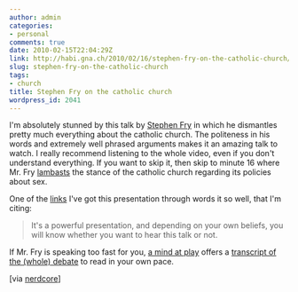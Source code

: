 ```yaml
---
author: admin
categories:
- personal
comments: true
date: 2010-02-15T22:04:29Z
link: http://habi.gna.ch/2010/02/16/stephen-fry-on-the-catholic-church/
slug: stephen-fry-on-the-catholic-church
tags:
- church
title: Stephen Fry on the catholic church
wordpress_id: 2041
---
```


I'm absolutely stunned by this talk by [Stephen Fry](http://www.stephenfry.com/) in which he dismantles pretty much everything about the catholic church. The politeness in his words and extremely well phrased arguments makes it an amazing talk to watch. I really recommend listening to the whole video, even if you don't understand everything. If you want to skip it, then skip to minute 16 where Mr. Fry [lambasts](http://www.dict.cc/?s=lambast) the stance of the catholic church regarding its policies about sex.  


  
  
  
  
  

One of the [links](http://tywkiwdbi.blogspot.com/2010/02/stephen-fry-speaks-about-catholicism.html) I've got this presentation through words it so well, that I'm citing:  



<blockquote>
  It's a powerful presentation, and depending on your own beliefs, you will know whether you want to hear this talk or not.
</blockquote>




If Mr. Fry is speaking too fast for you, [a mind at play](http://www.amindatplay.eu/) offers a [transcript of the (whole) debate](http://) to read in your own pace.

[via [nerdcore](http://www.nerdcore.de/wp/2010/02/10/stephen-fry-uber-die-katholische-kirche/)]


